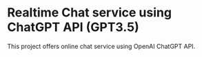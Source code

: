 # Realtime Chat service using ChatGPT API (GPT3.5)

This project offers online chat service using OpenAI ChatGPT API.
